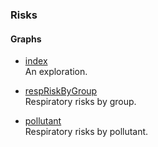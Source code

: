 ### Risks


#### Graphs

* [index](https://nbviewer.jupyter.org/github/briefings/sars/blob/develop/graphs/risks/pages/index.html) <br> An exploration.

* [respRiskByGroup](https://nbviewer.jupyter.org/github/briefings/sars/blob/develop/graphs/risks/pages/espriskbygroup.html) <br> Respiratory risks by group.

* [pollutant](https://nbviewer.jupyter.org/github/briefings/sars/blob/develop/graphs/risks/pages/pollutant.html) <br> Respiratory risks by pollutant.
